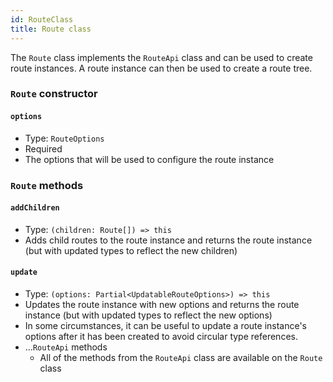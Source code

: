 ```yaml
---
id: RouteClass
title: Route class
---
```


The `Route` class implements the `RouteApi` class and can be used to create route instances. A route instance can then be used to create a route tree.

### `Route` constructor

#### `options`

- Type: `RouteOptions`
- Required
- The options that will be used to configure the route instance

### `Route` methods

#### `addChildren`

- Type: `(children: Route[]) => this`
- Adds child routes to the route instance and returns the route instance (but with updated types to reflect the new children)

#### `update`

- Type: `(options: Partial<UpdatableRouteOptions>) => this`
- Updates the route instance with new options and returns the route instance (but with updated types to reflect the new options)
- In some circumstances, it can be useful to update a route instance's options after it has been created to avoid circular type references.
- ...`RouteApi` methods
  - All of the methods from the `RouteApi` class are available on the `Route` class
